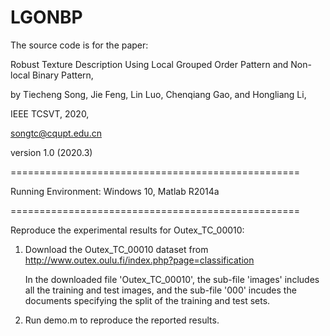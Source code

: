 # LGONBP
The source code is for the paper:

Robust Texture Description Using Local Grouped Order Pattern and Non-local Binary Pattern, 

by Tiecheng Song,  Jie Feng, Lin Luo, Chenqiang Gao, and Hongliang Li, 

IEEE TCSVT, 2020,

songtc@cqupt.edu.cn

version 1.0 (2020.3)

==================================================

Running Environment: Windows 10, Matlab R2014a

==================================================

Reproduce the experimental results for Outex_TC_00010:

1. Download the Outex_TC_00010 dataset from http://www.outex.oulu.fi/index.php?page=classification

   In the downloaded file 'Outex_TC_00010', the sub-file 'images' includes all the training and test images, and the sub-file '000' incudes the documents specifying the split of the training and test sets. 
   
2. Run demo.m to reproduce the reported results.
